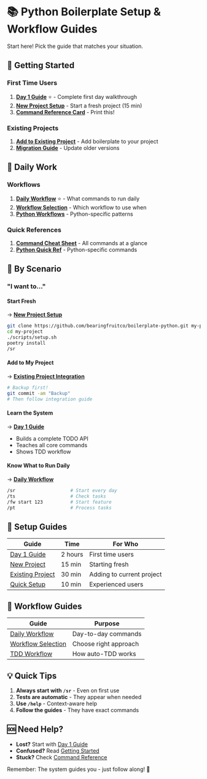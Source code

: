 # 📚 Python Boilerplate Setup & Workflow Guides

Start here! Pick the guide that matches your situation.

## 🚀 Getting Started

### First Time Users
1. **[Day 1 Guide](setup/DAY_1_GUIDE.md)** ⭐ - Complete first day walkthrough
2. **[New Project Setup](setup/NEW_PROJECT_SETUP.md)** - Start a fresh project (15 min)
3. **[Command Reference Card](.claude/docs/COMMAND_REFERENCE_CARD.md)** - Print this!

### Existing Projects
1. **[Add to Existing Project](integration/EXISTING_PROJECT_INTEGRATION.md)** - Add boilerplate to your project
2. **[Migration Guide](setup/MIGRATION_NEW_FEATURES.md)** - Update older versions

## 📅 Daily Work

### Workflows
1. **[Daily Workflow](workflow/DAILY_WORKFLOW_PYTHON.md)** ⭐ - What commands to run daily
2. **[Workflow Selection](workflow/WORKFLOW_SELECTION_SIMPLE.md)** - Which workflow to use when
3. **[Python Workflows](.claude/PYTHON_WORKFLOWS.md)** - Python-specific patterns

### Quick References
1. **[Command Cheat Sheet](.claude/docs/COMMAND_REFERENCE_CARD.md)** - All commands at a glance
2. **[Python Quick Ref](.claude/PYTHON_QUICK_REFERENCE.md)** - Python-specific commands

## 🎯 By Scenario

### "I want to..."

#### Start Fresh
→ **[New Project Setup](setup/NEW_PROJECT_SETUP.md)**
```bash
git clone https://github.com/bearingfruitco/boilerplate-python.git my-project
cd my-project
./scripts/setup.sh
poetry install
/sr
```

#### Add to My Project
→ **[Existing Project Integration](integration/EXISTING_PROJECT_INTEGRATION.md)**
```bash
# Backup first!
git commit -am "Backup"
# Then follow integration guide
```

#### Learn the System
→ **[Day 1 Guide](setup/DAY_1_GUIDE.md)**
- Builds a complete TODO API
- Teaches all core commands
- Shows TDD workflow

#### Know What to Run Daily
→ **[Daily Workflow](workflow/DAILY_WORKFLOW_PYTHON.md)**
```bash
/sr                    # Start every day
/ts                    # Check tasks
/fw start 123          # Start feature
/pt                    # Process tasks
```

## 🔧 Setup Guides

| Guide | Time | For Who |
|-------|------|---------|
| [Day 1 Guide](setup/DAY_1_GUIDE.md) | 2 hours | First time users |
| [New Project](setup/NEW_PROJECT_SETUP.md) | 15 min | Starting fresh |
| [Existing Project](integration/EXISTING_PROJECT_INTEGRATION.md) | 30 min | Adding to current project |
| [Quick Setup](setup/PYTHON_QUICK_SETUP.md) | 10 min | Experienced users |

## 🔄 Workflow Guides

| Guide | Purpose |
|-------|---------|
| [Daily Workflow](workflow/DAILY_WORKFLOW_PYTHON.md) | Day-to-day commands |
| [Workflow Selection](workflow/WORKFLOW_SELECTION_SIMPLE.md) | Choose right approach |
| [TDD Workflow](.claude/docs/TDD_AUTOMATION_SUMMARY.md) | How auto-TDD works |

## 💡 Quick Tips

1. **Always start with `/sr`** - Even on first use
2. **Tests are automatic** - They appear when needed
3. **Use `/help`** - Context-aware help
4. **Follow the guides** - They have exact commands

## 🆘 Need Help?

- **Lost?** Start with [Day 1 Guide](setup/DAY_1_GUIDE.md)
- **Confused?** Read [Getting Started](.claude/docs/GETTING_STARTED.md)
- **Stuck?** Check [Command Reference](.claude/docs/COMMAND_REFERENCE_CARD.md)

Remember: The system guides you - just follow along! 🚀
